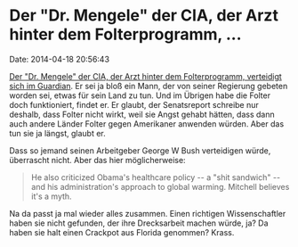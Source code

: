 Der \"Dr. Mengele\" der CIA, der Arzt hinter dem Folterprogramm, \...
=====================================================================

Date: 2014-04-18 20:56:43

[Der \"Dr. Mengele\" der CIA, der Arzt hinter dem Folterprogramm,
verteidigt sich im
Guardian](http://www.theguardian.com/world/2014/apr/18/james-mitchell-cia-torture-interview).
Er sei ja bloß ein Mann, der von seiner Regierung gebeten worden sei,
etwas für sein Land zu tun. Und im Übrigen habe die Folter doch
funktioniert, findet er. Er glaubt, der Senatsreport schreibe nur
deshalb, dass Folter nicht wirkt, weil sie Angst gehabt hätten, dass
dann auch andere Länder Folter gegen Amerikaner anwenden würden. Aber
das tun sie ja längst, glaubt er.

Dass so jemand seinen Arbeitgeber George W Bush verteidigen würde,
überrascht nicht. Aber das hier möglicherweise:

> He also criticized Obama\'s healthcare policy -- a \"shit sandwich\"
> -- and his administration\'s approach to global warming. Mitchell
> believes it\'s a myth.

Na da passt ja mal wieder alles zusammen. Einen richtigen
Wissenschaftler haben sie nicht gefunden, der ihre Drecksarbeit machen
würde, ja? Da haben sie halt einen Crackpot aus Florida genommen? Krass.
